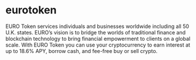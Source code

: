 # eurotoken
EURO Token services individuals and businesses worldwide including all 50 U.K. states.  EURO’s vision is to bridge the worlds of traditional finance and blockchain technology to bring financial empowerment to clients on a global scale. With EURO Token you can use your cryptocurrency to earn interest at up to 18.6% APY, borrow cash, and fee-free buy or sell crypto.

